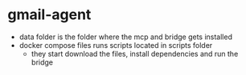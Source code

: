 # gmail-agent

- data folder is the folder where the mcp and bridge gets installed
- docker compose files runs scripts located in scripts folder
  - they start download the files, install dependencies and run the bridge 